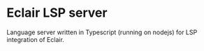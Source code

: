 # Eclair LSP server

Language server written in Typescript (running on nodejs) for LSP integration of
Eclair.
